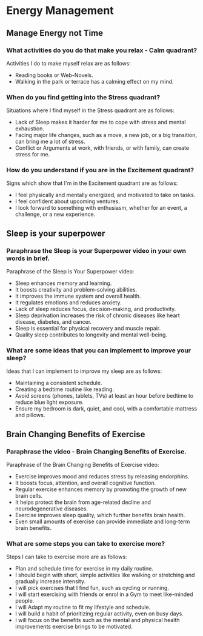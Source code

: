 # Energy Management

## Manage Energy not Time

### What activities do you do that make you relax - Calm quadrant?
Activities I do to make myself relax are as follows:
* Reading books or Web-Novels.
* Walking in the park or terrace has a calming effect on my mind.

### When do you find getting into the Stress quadrant?
Situations where I find myself in the Stress quadrant are as follows:
* Lack of Sleep makes it harder for me to cope with stress and mental exhaustion.
* Facing major life changes, such as a move, a new job, or a big transition, can bring me a lot of stress.
* Conflict or Arguments at work, with friends, or with family, can create stress for me.

### How do you understand if you are in the Excitement quadrant?
Signs which show that I'm in the Excitement quadrant are as follows:
* I feel physically and mentally energized, and motivated to take on tasks.
* I feel confident about upcoming ventures.
* I look forward to something with enthusiasm, whether for an event, a challenge, or a new experience.

## Sleep is your superpower

### Paraphrase the Sleep is your Superpower video in your own words in brief.
Paraphrase of the Sleep is Your Superpower video:
* Sleep enhances memory and learning.
* It boosts creativity and problem-solving abilities.
* It improves the immune system and overall health.
* It regulates emotions and reduces anxiety.
* Lack of sleep reduces focus, decision-making, and productivity.
* Sleep deprivation increases the risk of chronic diseases like heart disease, diabetes, and cancer.
* Sleep is essential for physical recovery and muscle repair.
* Quality sleep contributes to longevity and mental well-being.

### What are some ideas that you can implement to improve your sleep?
Ideas that I can implement to improve my sleep are as follows: 
* Maintaining a consistent schedule.
* Creating a bedtime routine like reading.
* Avoid screens (phones, tablets, TVs) at least an hour before bedtime to reduce blue light exposure.
* Ensure my bedroom is dark, quiet, and cool, with a comfortable mattress and pillows.

## Brain Changing Benefits of Exercise

### Paraphrase the video - Brain Changing Benefits of Exercise.
Paraphrase of the Brain Changing Benefits of Exercise video:
* Exercise improves mood and reduces stress by releasing endorphins.
* It boosts focus, attention, and overall cognitive function.
* Regular exercise enhances memory by promoting the growth of new brain cells.
* It helps protect the brain from age-related decline and neurodegenerative diseases.
* Exercise improves sleep quality, which further benefits brain health.
* Even small amounts of exercise can provide immediate and long-term brain benefits.

### What are some steps you can take to exercise more?
Steps I can take to exercise more are as follows:
* Plan and schedule time for exercise in my daily routine.
* I should begin with short, simple activities like walking or stretching and gradually increase intensity.
* I will pick exercises that I find fun, such as cycling or running.
* I will start exercising with friends or enrol in a Gym to meet like-minded people.
* I will Adapt my routine to fit my lifestyle and schedule.
* I will build a habit of prioritizing regular activity, even on busy days.
* I will focus on the benefits such as the mental and physical health improvements exercise brings to be motivated.
